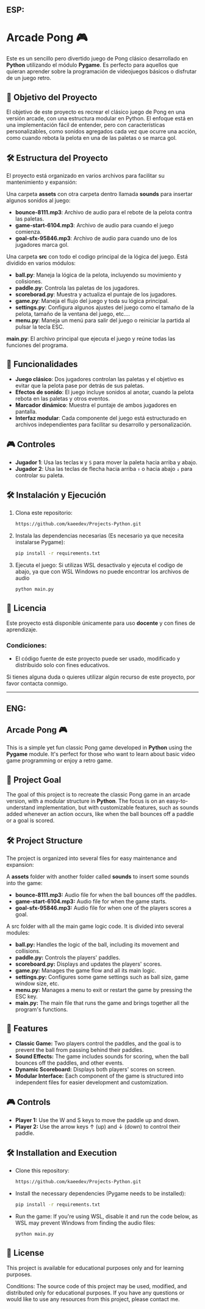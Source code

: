 ## ESP:

# Arcade Pong 🎮

Este es un sencillo pero divertido juego de Pong clásico desarrollado en **Python** utilizando el módulo **Pygame**. Es perfecto para aquellos que quieran aprender sobre la programación de videojuegos básicos o disfrutar de un juego retro.

## 🎯 Objetivo del Proyecto

El objetivo de este proyecto es recrear el clásico juego de Pong en una versión arcade, con una estructura modular en Python. El enfoque está en una implementación fácil de entender, pero con características personalizables, como sonidos agregados cada vez que ocurre una acción, como cuando rebota la pelota en una de las paletas o se marca gol.

## 🛠️ Estructura del Proyecto

El proyecto está organizado en varios archivos para facilitar su mantenimiento y expansión:

Una carpeta **assets** con otra carpeta dentro llamada **sounds** para insertar algunos sonidos al juego:
- **bounce-8111.mp3**: Archivo de audio para el rebote de la pelota contra las paletas.
- **game-start-6104.mp3**: Archivo de audio para cuando el juego comienza.
- **goal-sfx-95846.mp3**: Archivo de audio para cuando uno de los jugadores marca gol.

Una carpeta **src** con todo el codigo principal de la lógica del juego. Está dividido en varios módulos:
- **ball.py**: Maneja la lógica de la pelota, incluyendo su movimiento y colisiones.
- **paddle.py**: Controla las paletas de los jugadores.
- **scoreborad.py**: Muestra y actualiza el puntaje de los jugadores.
- **game.py**: Maneja el flujo del juego y toda su lógica principal.
- **settings.py**: Configura algunos ajustes del juego como el tamaño de la pelota, tamaño de la ventana del juego, etc....
- **menu.py**: Maneja un menú para salir del juego o reiniciar la partida al pulsar la tecla ESC.

**main.py**: El archivo principal que ejecuta el juego y reúne todas las funciones del programa.

## 🚀 Funcionalidades

- **Juego clásico**: Dos jugadores controlan las paletas y el objetivo es evitar que la pelota pase por detrás de sus paletas.
- **Efectos de sonido**: El juego incluye sonidos al anotar, cuando la pelota rebota en las paletas y otros eventos.
- **Marcador dinámico**: Muestra el puntaje de ambos jugadores en pantalla.
- **Interfaz modular**: Cada componente del juego está estructurado en archivos independientes para facilitar su desarrollo y personalización.

## 🎮 Controles

- **Jugador 1**: Usa las teclas `W` y `S` para mover la paleta hacia arriba y abajo.
- **Jugador 2**: Usa las teclas de flecha hacia arriba `↑` o hacia abajo `↓` para controlar su paleta.

## 🛠️ Instalación y Ejecución

1. Clona este repositorio:
   ```bash
   https://github.com/kaeedev/Projects-Python.git
   
2. Instala las dependencias necesarias (Es necesario ya que necesita instalarse Pygame):
   ```bash
   pip install -r requirements.txt

3. Ejecuta el juego:
   Si utilizas WSL desactivalo y ejecuta el codigo de abajo, ya que con WSL Windows no puede encontrar los archivos de audio
   ```bash
   python main.py

## 📝 Licencia

Este proyecto está disponible únicamente para uso **docente** y con fines de aprendizaje.

### Condiciones:
- El código fuente de este proyecto puede ser usado, modificado y distribuido solo con fines educativos.

Si tienes alguna duda o quieres utilizar algún recurso de este proyecto, por favor contacta conmigo.

---
## ENG:

## Arcade Pong 🎮

This is a simple yet fun classic Pong game developed in **Python** using the **Pygame** module. It's perfect for those who want to learn about basic video game programming or enjoy a retro game.

## 🎯 Project Goal

The goal of this project is to recreate the classic Pong game in an arcade version, with a modular structure in **Python**. The focus is on an easy-to-understand implementation, but with customizable features, such as sounds added whenever an action occurs, like when the ball bounces off a paddle or a goal is scored.

## 🛠️ Project Structure

The project is organized into several files for easy maintenance and expansion:

A **assets** folder with another folder called **sounds** to insert some sounds into the game:
- **bounce-8111.mp3:** Audio file for when the ball bounces off the paddles.
- **game-start-6104.mp3:** Audio file for when the game starts.
- **goal-sfx-95846.mp3:** Audio file for when one of the players scores a goal.

A src folder with all the main game logic code. It is divided into several modules:
- **ball.py:** Handles the logic of the ball, including its movement and collisions.
- **paddle.py:** Controls the players' paddles.
- **scoreboard.py:** Displays and updates the players' scores.
- **game.py:** Manages the game flow and all its main logic.
- **settings.py:** Configures some game settings such as ball size, game window size, etc.
- **menu.py:** Manages a menu to exit or restart the game by pressing the ESC key.
- **main.py:** The main file that runs the game and brings together all the program's functions.

## 🚀 Features

- **Classic Game:** Two players control the paddles, and the goal is to prevent the ball from passing behind their paddles.
- **Sound Effects:** The game includes sounds for scoring, when the ball bounces off the paddles, and other events.
- **Dynamic Scoreboard:** Displays both players' scores on screen.
- **Modular Interface:** Each component of the game is structured into independent files for easier development and customization.

  
## 🎮 Controls

- **Player 1:** Use the W and S keys to move the paddle up and down.
- **Player 2:** Use the arrow keys ↑ (up) and ↓ (down) to control their paddle.
  
## 🛠️ Installation and Execution

- Clone this repository:
    ```bash
    https://github.com/kaeedev/Projects-Python.git


- Install the necessary dependencies (Pygame needs to be installed):
   ```bash
   pip install -r requirements.txt
   
- Run the game: If you're using WSL, disable it and run the code below, as WSL may prevent Windows from finding the audio files:
   ```bash
   python main.py
   
## 📝 License

This project is available for educational purposes only and for learning purposes.

Conditions:
The source code of this project may be used, modified, and distributed only for educational purposes.
If you have any questions or would like to use any resources from this project, please contact me.
